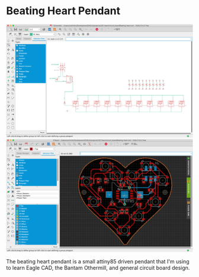 # Beating Heart Pendant

![schematic](readme_attachments/schematic.png)
![board](readme_attachments/board.png)

The beating heart pendant is a small attiny85 driven pendant that I'm using to learn Eagle CAD, the Bantam Othermill, and general circuit board design.
